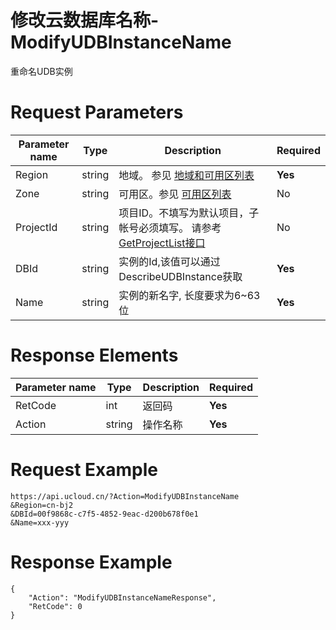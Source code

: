 # 修改云数据库名称-ModifyUDBInstanceName

重命名UDB实例

# Request Parameters
|Parameter name|Type|Description|Required|
|---|---|---|---|
|Region|string|地域。 参见 [地域和可用区列表](../summary/regionlist.html)|**Yes**|
|Zone|string|可用区。参见 [可用区列表](../summary/regionlist.html)|No|
|ProjectId|string|项目ID。不填写为默认项目，子帐号必须填写。 请参考[GetProjectList接口](../summary/get_project_list.html)|No|
|DBId|string|实例的Id,该值可以通过DescribeUDBInstance获取|**Yes**|
|Name|string|实例的新名字, 长度要求为6~63位|**Yes**|

# Response Elements
|Parameter name|Type|Description|Required|
|---|---|---|---|
|RetCode|int|返回码|**Yes**|
|Action|string|操作名称|**Yes**|

# Request Example
```
https://api.ucloud.cn/?Action=ModifyUDBInstanceName     
&Region=cn-bj2
&DBId=00f9868c-c7f5-4852-9eac-d200b678f0e1
&Name=xxx-yyy                          
```

# Response Example
```
{
    "Action": "ModifyUDBInstanceNameResponse", 
    "RetCode": 0
}
```


